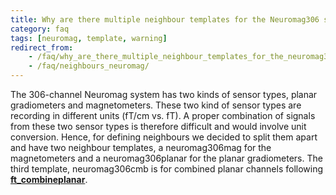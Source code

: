 ```yaml
---
title: Why are there multiple neighbour templates for the Neuromag306 system?
category: faq
tags: [neuromag, template, warning]
redirect_from:
    - /faq/why_are_there_multiple_neighbour_templates_for_the_neuromag306_system/
    - /faq/neighbours_neuromag/
---
```


The 306-channel Neuromag system has two kinds of sensor types, planar gradiometers and magnetometers. These two kind of sensor types are recording in different units (fT/cm vs. fT). A proper combination of signals from these two sensor types is therefore difficult and would involve unit conversion. Hence, for defining neighbours we decided to split them apart and have two neighbour templates, a neuromag306mag for the magnetometers and a neuromag306planar for the planar gradiometers. The third template, neuromag306cmb is for combined planar channels following **[ft_combineplanar](/reference/ft_combineplanar)**.
